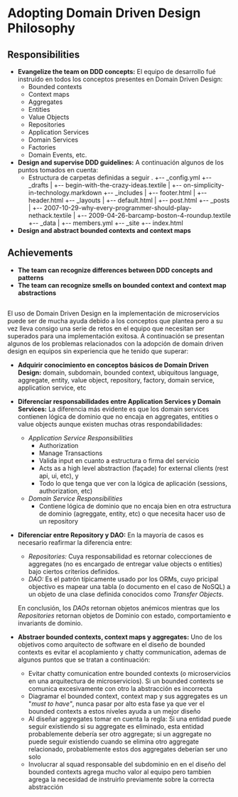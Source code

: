 #                  Adopting Domain Driven Design Philosophy

## Responsibilities

* **Evangelize the team on DDD concepts:** El equipo de desarrollo fué instruído en todos los conceptos presentes en Domain Driven Design:
  * Bounded contexts
  * Context maps
  * Aggregates
  * Entities
  * Value Objects
  * Repositories
  * Application Services
  * Domain Services
  * Factories
  * Domain Events, etc.
* **Design and supervise DDD guidelines:** A continuación algunos de los puntos tomados en cuenta:
  * Estructura de carpetas definidas a seguir 
    .
    +-- \_config.yml
    +-- \_drafts
    \|   +-- begin-with-the-crazy-ideas.textile
    \|   +-- on-simplicity-in-technology.markdown
    +-- \_includes
    \|   +-- footer.html
    \|   +-- header.html
    +-- \_layouts
    \|   +-- default.html
    \|   +-- post.html
    +-- \_posts
    \|   +-- 2007-10-29-why-every-programmer-should-play-nethack.textile
    \|   +-- 2009-04-26-barcamp-boston-4-roundup.textile
    +-- \_data
    \|   +-- members.yml
    +-- \_site
    +-- index.html
* **Design and abstract bounded contexts and context maps**

## Achievements

* **The team can recognize differences between DDD concepts and patterns**
* **The team can recognize smells on bounded context and context map abstractions**

## 

El uso de Domain Driven Design en la implementación de microservicios puede ser de mucha ayuda debido a los conceptos que plantea pero a su vez lleva consigo una serie de retos en el equipo que necesitan ser superados para una implementación exitosa. A continuación se presentan algunos de los problemas relacionados con la adopción de domain driven design en equipos sin experiencia que he tenido que superar:

* **Adquirir conocimiento en conceptos básicos de Domain Driven Design:** domain, subdomain, bounded context, ubiquitous language, aggregate, entity, value object, repository, factory, domain service, application service, etc
* **Diferenciar responsabilidades entre Application Services y Domain Services:** La diferencia más evidente es que los domain services contienen lógica de dominio que no encaja en aggregates, entities o value objects aunque existen muchas otras respondabilidades:
  * _Application Service Responsibilities_
    * Authorization
    * Manage Transactions
    * Valida input en cuanto a estructura o firma del servicio
    * Acts as a high level abstraction \(façade\) for external clients \(rest api, ui, etc\), y
    * Todo lo que tenga que ver con la lógica de aplicación \(sessions, authorization, etc\)
  * _Domain Service Responsibilities_
    * Contiene lógica de dominio que no encaja bien en otra estructura de dominio \(agreggate, entity, etc\) o que necesita hacer uso de un repository
* **Diferenciar entre Repository y DAO:** En la mayoría de casos es necesario reafirmar la diferencia entre:

  * _Repositories:_ Cuya responsabilidad es retornar colecciones de aggregates \(no es encargado de entregar value objects o entities\) bajo ciertos criterios definidos.
  * _DAO:_ Es el patrón típicamente usado por los ORMs, cuyo pricipal objectivo es mapear una tabla \(o documento en el caso de NoSQL\) a un objeto de una clase definida conocidos como _Transfer Objects_. 

  En conclusión, los _DAOs_ retornan objetos anémicos mientras que los _Repositories_ retornan objetos de Dominio con estado, comportamiento e invariants de dominio.

* **Abstraer bounded contexts, context maps y aggregates:** Uno de los objetivos como arquitecto de software en el diseño de bounded contexts es evitar el acoplamiento y chatty communication, ademas de algunos puntos que se tratan a continuación:

  * Evitar chatty comunication entre bounded contexts \(o microservicios en una arquitectura de microservicios\). Si un bounded contexts se comunica excesivamente con otro la abstracción es incorrecta
  * Diagramar el bounded context, context map y sus aggregates es un "_must to have"_, nunca pasar por alto esta fase ya que  ver el bounded contexts a estos niveles ayuda a un mejor diseño
  * Al diseñar aggregates tomar en cuenta la regla: Si una entidad puede seguir existiendo si su aggregate es eliminado, esta entidad probablemente debería ser otro aggregate; si un aggregate no puede seguir existiendo cuando se elimina otro aggregate relacionado, probablemente estos dos aggregates deberían ser uno solo
  * Involucrar al squad responsable del subdominio en en el diseño del bounded contexts agrega mucho valor al equipo pero tambien agrega la necesidad de instruirlo previamente sobre la correcta abstracción



